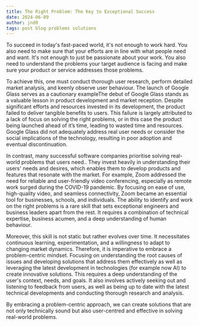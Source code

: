 ```yaml
---
title: The Right Problem: The Key to Exceptional Success
date: 2024-06-09
author: jnd0
tags: post blog problems solutions 
---
```




To succeed in today's fast-paced world, it's not enough to work hard. You also need to make sure that your efforts are in line with what people need and want.
It's not enough to just be passionate about your work. You also need to understand the problems your target audience is facing and make sure your product or service addresses those problems.

To achieve this, one must conduct thorough user research, perform detailed market analysis, and keenly observe user behaviour. The launch of Google Glass serves as a cautionary exampleThe debut of Google Glass stands as a valuable lesson in product development and market reception. Despite significant efforts and resources invested in its development, the product failed to deliver tangible benefits to users. This failure is largely attributed to a lack of focus on solving the right problems, or in this case the product being launched ahead of it’s time, leading to wasted time and resources. Google Glass did not adequately address real user needs or consider the social implications of the technology, resulting in poor adoption and eventual discontinuation.

In contrast, many successful software companies prioritise solving real-world problems that users need.. They invest heavily in understanding their users' needs and desires, which enables them to develop products and features that resonate with the market. For example, Zoom addressed the need for reliable and user-friendly video conferencing, especially as remote work surged during the COVID-19 pandemic. By focusing on ease of use, high-quality video, and seamless connectivity, Zoom became an essential tool for businesses, schools, and individuals. The ability to identify and work on the right problems is a rare skill that sets exceptional engineers and business leaders apart from the rest. It requires a combination of technical expertise, business acumen, and a deep understanding of human behaviour.

Moreover, this skill is not static but rather evolves over time. It necessitates continuous learning, experimentation, and a willingness to adapt to changing market dynamics. Therefore, it is imperative to embrace a problem-centric mindset. Focusing on understanding the root causes of issues and developing solutions that address them effectively as well as leveraging the latest development in technologies (for example now AI) to create innovative solutions. This requires a deep understanding of the user's context, needs, and goals. It also involves actively seeking out and listening to feedback from users, as well as being up to date with the latest technical developments and conducting thorough research and analysis.


By embracing a problem-centric approach, we can create solutions that are not only technically sound but also user-centred and effective in solving real-world problems.
